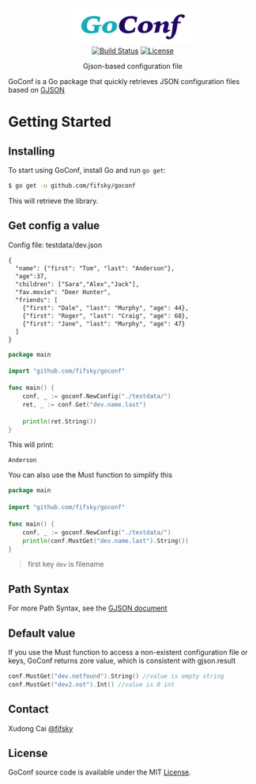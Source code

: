 <p align="center">
<img
    src="logo.png"
    width="240" height="78" border="0" alt="GJSON">
<br>
<a href="https://travis-ci.org/fifsky/goconf"><img src="https://img.shields.io/travis/fifsky/goconf.svg?style=flat-square" alt="Build Status"></a>
<a href="https://github.com/fifsky/goconf" rel="nofollow"><img src="https://camo.githubusercontent.com/c119511be2f77b84fe0d0df8621f32971c239d70/68747470733a2f2f706f7365722e707567782e6f72672f766572792f6672616d65776f726b2f6c6963656e73652e737667" alt="License" data-canonical-src="https://poser.pugx.org/very/framework/license.svg" style="max-width:100%;"></a>
</p>

<p align="center">Gjson-based configuration file</a></p>

GoConf is a Go package that quickly retrieves JSON configuration files based on [GJSON](https://github.com/tidwall/gjson/)

Getting Started
===============

## Installing

To start using GoConf, install Go and run `go get`:

```sh
$ go get -u github.com/fifsky/goconf
```

This will retrieve the library.


## Get config a value

Config file: testdata/dev.json

```
{
  "name": {"first": "Tom", "last": "Anderson"},
  "age":37,
  "children": ["Sara","Alex","Jack"],
  "fav.movie": "Deer Hunter",
  "friends": [
    {"first": "Dale", "last": "Murphy", "age": 44},
    {"first": "Roger", "last": "Craig", "age": 68},
    {"first": "Jane", "last": "Murphy", "age": 47}
  ]
}
```


```go
package main

import "github.com/fifsky/goconf"

func main() {
	conf, _ := goconf.NewConfig("./testdata/")
    ret, _ := conf.Get("dev.name.last")

	println(ret.String())
}
```

This will print:

```
Anderson
```

You can also use the Must function to simplify this

```go
package main

import "github.com/fifsky/goconf"

func main() {
	conf, _ := goconf.NewConfig("./testdata/")
	println(conf.MustGet("dev.name.last").String())
}
```


> first key `dev` is filename

## Path Syntax
For more Path Syntax, see the [GJSON document](https://github.com/tidwall/gjson/blob/master/README.md#path-syntax)

## Default value
If you use the Must function to access a non-existent configuration file or keys, GoConf returns zore value, which is consistent with gjson.result

```go
conf.MustGet("dev.notfound").String() //value is empty string
conf.MustGet("dev2.not").Int() //value is 0 int
```


## Contact
Xudong Cai [@fifsky](https://fifsky.com/)

## License

GoConf source code is available under the MIT [License](/LICENSE).